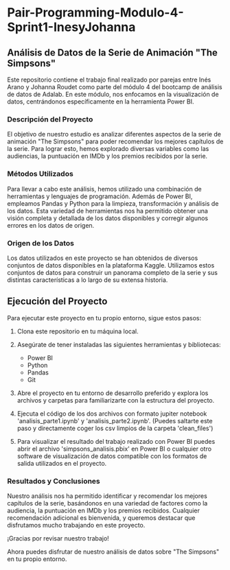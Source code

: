 # Pair-Programming-Modulo-4-Sprint1-InesyJohanna

## Análisis de Datos de la Serie de Animación "The Simpsons"

Este repositorio contiene el trabajo final realizado por parejas entre Inés Arano y Johanna Roudet como parte del módulo 4 del bootcamp de análisis de datos de Adalab. En este módulo, nos enfocamos en la visualización de datos, centrándonos específicamente en la herramienta Power BI.

### Descripción del Proyecto

El objetivo de nuestro estudio es analizar diferentes aspectos de la serie de animación "The Simpsons" para poder recomendar los mejores capítulos de la serie. Para lograr esto, hemos explorado diversas variables como las audiencias, la puntuación en IMDb y los premios recibidos por la serie.

### Métodos Utilizados

Para llevar a cabo este análisis, hemos utilizado una combinación de herramientas y lenguajes de programación. Además de Power BI, empleamos Pandas y Python para la limpieza, transformación y análisis de los datos. Esta variedad de herramientas nos ha permitido obtener una visión completa y detallada de los datos disponibles y corregir algunos errores en los datos de origen.

### Origen de los Datos

Los datos utilizados en este proyecto se han obtenidos de diversos conjuntos de datos disponibles en la plataforma Kaggle. Utilizamos estos conjuntos de datos para construir un panorama completo de la serie y sus distintas características a lo largo de su extensa historia.

## Ejecución del Proyecto

Para ejecutar este proyecto en tu propio entorno, sigue estos pasos:

1. Clona este repositorio en tu máquina local.

2. Asegúrate de tener instaladas las siguientes herramientas y bibliotecas:

    - Power BI
    - Python
    - Pandas
    - Git

3. Abre el proyecto en tu entorno de desarrollo preferido y explora los archivos y carpetas para familiarizarte con la estructura del proyecto.

4. Ejecuta el código de los dos archivos con formato jupiter notebook 'analisis_parte1.ipynb' y 'analisis_parte2.ipynb'. (Puedes saltarte este paso y directamente coger los csv limpios de la carpeta 'clean_files')

5. Para visualizar el resultado del trabajo realizado con Power BI puedes abrir el archivo 'simpsons_analisis.pbix' en Power BI o cualquier otro software de visualización de datos compatible con los formatos de salida utilizados en el proyecto.

### Resultados y Conclusiones

Nuestro análisis nos ha permitido identificar y recomendar los mejores capítulos de la serie, basándonos en una variedad de factores como la audiencia, la puntuación en IMDb y los premios recibidos. Cualquier recomendación adicional es bienvenida, y queremos destacar que disfrutamos mucho trabajando en este proyecto.

¡Gracias por revisar nuestro trabajo!

Ahora puedes disfrutar de nuestro análisis de datos sobre "The Simpsons" en tu propio entorno.
